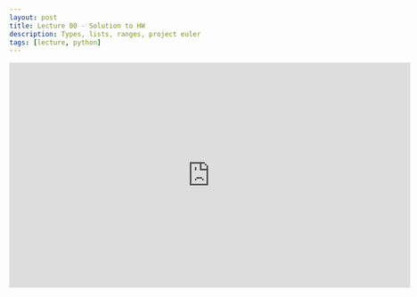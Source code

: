 ```yaml
---
layout: post
title: Lecture 00 - Solution to HW
description: Types, lists, ranges, project euler
tags: [lecture, python]
---
```


<iframe width="720" height="405" src="https://www.youtube-nocookie.com/embed/pZk9OcbtbzQ" frameborder="0" allow="accelerometer; autoplay; encrypted-media; gyroscope; picture-in-picture" allowfullscreen></iframe>